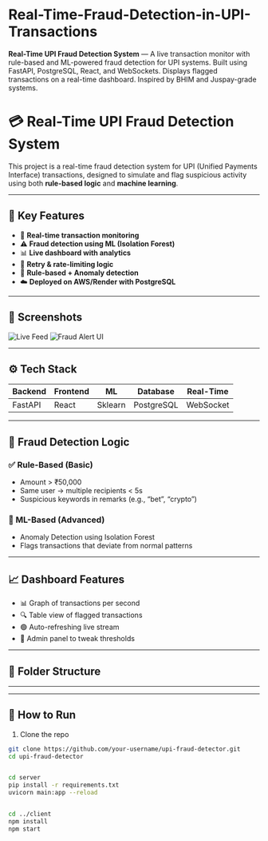# Real-Time-Fraud-Detection-in-UPI-Transactions
**Real-Time UPI Fraud Detection System** — A live transaction monitor with rule-based and ML-powered fraud detection for UPI systems. Built using FastAPI, PostgreSQL, React, and WebSockets. Displays flagged transactions on a real-time dashboard. Inspired by BHIM and Juspay-grade systems.
# 💳 Real-Time UPI Fraud Detection System

This project is a real-time fraud detection system for UPI (Unified Payments Interface) transactions, designed to simulate and flag suspicious activity using both **rule-based logic** and **machine learning**.

---

## 🌟 Key Features

- 🚀 **Real-time transaction monitoring**
- ⚠️ **Fraud detection using ML (Isolation Forest)**
- 📊 **Live dashboard with analytics**
- 🔁 **Retry & rate-limiting logic**
- 🧠 **Rule-based + Anomaly detection**
- ☁️ **Deployed on AWS/Render with PostgreSQL**

---

## 📸 Screenshots

![Live Feed](https://your-screenshot-link.com)
![Fraud Alert UI](https://your-screenshot-link.com)

---

## ⚙️ Tech Stack

| Backend  | Frontend | ML | Database | Real-Time |
|----------|----------|----|----------|-----------|
| FastAPI  | React    | Sklearn | PostgreSQL | WebSocket |

---

## 🧠 Fraud Detection Logic

### ✅ Rule-Based (Basic)
- Amount > ₹50,000
- Same user → multiple recipients < 5s
- Suspicious keywords in remarks (e.g., “bet”, “crypto”)

### 🧠 ML-Based (Advanced)
- Anomaly Detection using Isolation Forest
- Flags transactions that deviate from normal patterns

---

## 📈 Dashboard Features

- 📊 Graph of transactions per second
- 🔍 Table view of flagged transactions
- 🟢 Auto-refreshing live stream
- 🔧 Admin panel to tweak thresholds

---

## 📂 Folder Structure

---

---

## 🧪 How to Run

1. Clone the repo  
```bash
git clone https://github.com/your-username/upi-fraud-detector.git
cd upi-fraud-detector


cd server
pip install -r requirements.txt
uvicorn main:app --reload


cd ../client
npm install
npm start





